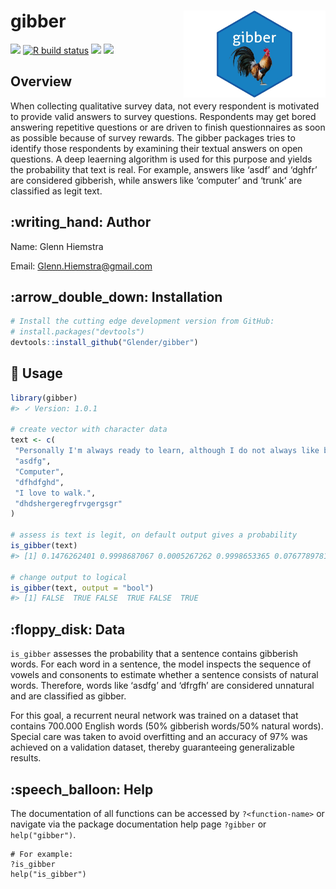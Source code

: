 
<!-- README.md is generated from README.Rmd. Please edit that file -->

# gibber <img src="man/figures/logo.jpeg" align="right"  height="139" />

[![](https://img.shields.io/badge/devel%20version-1.0.1-purple.svg)](https://github.com/Glender/gibber)
[![R build
status](https://github.com/rossellhayes/ipa/workflows/R-CMD-check/badge.svg)](https://github.com/rossellhayes/ipa/actions)
[![](https://codecov.io/gh/rcannood/princurve/branch/master/graph/badge.svg)](https://codecov.io/gh/rcannood/princurve)
[![](https://img.shields.io/github/languages/code-size/Glender/gibber.svg)](https://github.com/Glender/gibber)

## Overview

When collecting qualitative survey data, not every respondent is
motivated to provide valid answers to survey questions. Respondents may
get bored answering repetitive questions or are driven to finish
questionnaires as soon as possible because of survey rewards. The gibber
packages tries to identify those respondents by examining their textual
answers on open questions. A deep leaerning algorithm is used for this
purpose and yields the probability that text is real. For example,
answers like ‘asdf’ and ‘dghfr’ are considered gibberish, while answers
like ‘computer’ and ‘trunk’ are classified as legit text.

## :writing\_hand: Author

Name: Glenn Hiemstra

Email: <Glenn.Hiemstra@gmail.com>

## :arrow\_double\_down: Installation

``` r
# Install the cutting edge development version from GitHub:
# install.packages("devtools")
devtools::install_github("Glender/gibber")
```

## :book: Usage

``` r
library(gibber)
#> ✓ Version: 1.0.1

# create vector with character data
text <- c(
 "Personally I'm always ready to learn, although I do not always like being taught.",
 "asdfg",
 "Computer",
 "dfhdfghd",
 "I love to walk.",
 "dhdshergeregfrvgergsgr"
)

# assess is text is legit, on default output gives a probability
is_gibber(text)
#> [1] 0.1476262401 0.9998687067 0.0005267262 0.9998653365 0.0767789781 0.9998563863

# change output to logical
is_gibber(text, output = "bool")
#> [1] FALSE  TRUE FALSE  TRUE FALSE  TRUE
```

## :floppy\_disk: Data

`is_gibber` assesses the probability that a sentence contains gibberish
words. For each word in a sentence, the model inspects the sequence of
vowels and consonents to estimate whether a sentence consists of natural
words. Therefore, words like ‘asdfg’ and ‘dfrgfh’ are considered
unnatural and are classified as gibber.

For this goal, a recurrent neural network was trained on a dataset that
contains 700.000 English words (50% gibberish words/50% natural words).
Special care was taken to avoid overfitting and an accuracy of 97% was
achieved on a validation dataset, thereby guaranteeing generalizable
results.

## :speech\_balloon: Help

The documentation of all functions can be accessed by `?<function-name>`
or navigate via the package documentation help page `?gibber` or
`help("gibber")`.

    # For example:
    ?is_gibber
    help("is_gibber")
